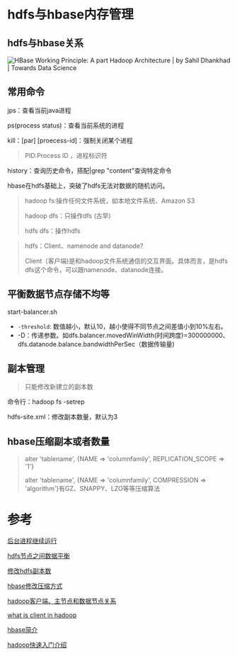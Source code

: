 # hdfs与hbase内存管理

## hdfs与hbase关系

![HBase Working Principle: A part Hadoop Architecture | by Sahil Dhankhad |  Towards Data Science](https://miro.medium.com/v2/resize:fit:1400/1*0rsVJRwpZKfYazWaEGJSmA.png)

## 常用命令

jps：查看当前java进程

ps(process status)：查看当前系统的进程

kill：[par] [proecess-id]：强制关闭某个进程

> PID:Process ID ，进程标识符

history：查询历史命令，搭配|grep "content"查询特定命令

hbase在hdfs基础上，突破了hdfs无法对数据的随机访问。

> hadoop fs:操作任何文件系统，如本地文件系统、Amazon S3
>
> hadoop dfs：只操作dfs (古早)
>
> hdfs dfs：操作hdfs

> hdfs：Client、namenode and datanode?
>
> Client（客户端)是和hadoop文件系统通信的交互界面。具体而言，是hdfs dfs这个命令，可以跟namenode、datanode连接。

## 平衡数据节点存储不均等

start-balancer.sh

* `-threshold`: 数值越小，默认10，越小使得不同节点之间差值小到10%左右。
* -D：传递参数。如dfs.balancer.movedWinWidth(时间跨度)=300000000、dfs.datanode.balance.bandwidthPerSec（数据传输量)

##  副本管理

> 只能修改新建立的副本数

命令行：hadoop fs -setrep

hdfs-site.xml：修改副本数量，默认为3

## hbase压缩副本或者数量

> alter 'tablename', {NAME => 'columnfamily', REPLICATION_SCOPE => '1'}
>
> alter 'tablename', {NAME => 'columnfamily', COMPRESSION => 'algorithm'}有GZ、SNAPPY、LZO等等压缩算法

# 参考

[后台进程继续运行](https://help.aliyun.com/zh/ecs/support/configure-linux-to-keep-the-process-running-after-the-ssh-client-is-disconnected)

[hdfs节点之间数据平衡](https://www.cnblogs.com/qfdy123/p/14558324.html)

[修改hdfs副本数](https://blog.csdn.net/liuwei0376/article/details/91829350)

[hbase修改压缩方式](https://www.cnblogs.com/wanchen-chen/p/12934089.html)

[hadoop客户端、主节点和数据节点关系](https://github.com/wangzhiwubigdata/God-Of-BigData/blob/master/%E5%A4%A7%E6%95%B0%E6%8D%AE%E6%A1%86%E6%9E%B6%E5%AD%A6%E4%B9%A0/Hadoop-HDFS.md)

[what is client in hadoop](https://stackoverflow.com/questions/43221993/what-does-client-exactly-mean-for-hadoop-hdfs#:~:text=The%20basic%20filesystem%20client%20hdfs,to%20read%2Fwrite%20block%20data.)

[hbase简介](https://github.com/wangzhiwubigdata/God-Of-BigData/blob/master/%E5%A4%A7%E6%95%B0%E6%8D%AE%E6%A1%86%E6%9E%B6%E5%AD%A6%E4%B9%A0/Hbase%E7%AE%80%E4%BB%8B.md)

[hadoop快速入门介绍](https://github.com/wangzhiwubigdata/God-Of-BigData/blob/master/Hadoop/Hadoop%E6%9E%81%E7%AE%80%E5%85%A5%E9%97%A8.md)